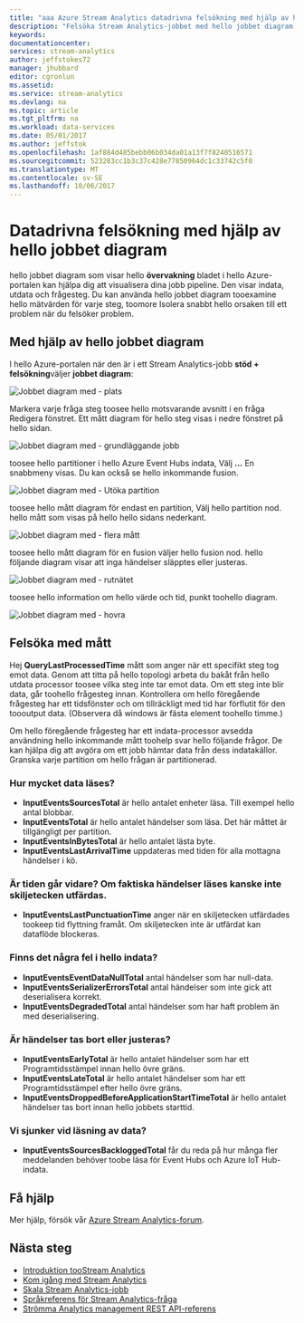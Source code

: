 ```yaml
---
title: "aaa Azure Stream Analytics datadrivna felsökning med hjälp av hello jobbet diagram | Microsoft Docs"
description: "Felsöka Stream Analytics-jobbet med hello jobbet diagram och mått."
keywords: 
documentationcenter: 
services: stream-analytics
author: jeffstokes72
manager: jhubbard
editor: cgronlun
ms.assetid: 
ms.service: stream-analytics
ms.devlang: na
ms.topic: article
ms.tgt_pltfrm: na
ms.workload: data-services
ms.date: 05/01/2017
ms.author: jeffstok
ms.openlocfilehash: 1af884d485bebb06b034da01a13f7f8240516571
ms.sourcegitcommit: 523283cc1b3c37c428e77850964dc1c33742c5f0
ms.translationtype: MT
ms.contentlocale: sv-SE
ms.lasthandoff: 10/06/2017
---
```

# <a name="data-driven-debugging-by-using-hello-job-diagram"></a>Datadrivna felsökning med hjälp av hello jobbet diagram

hello jobbet diagram som visar hello **övervakning** bladet i hello Azure-portalen kan hjälpa dig att visualisera dina jobb pipeline. Den visar indata, utdata och frågesteg. Du kan använda hello jobbet diagram tooexamine hello mätvärden för varje steg, toomore Isolera snabbt hello orsaken till ett problem när du felsöker problem.

## <a name="using-hello-job-diagram"></a>Med hjälp av hello jobbet diagram

I hello Azure-portalen när den är i ett Stream Analytics-jobb **stöd + felsökning**väljer **jobbet diagram**:

![Jobbet diagram med - plats](./media/stream-analytics-job-diagram-with-metrics/stream-analytics-job-diagram-with-metrics-portal-1.png)

Markera varje fråga steg toosee hello motsvarande avsnitt i en fråga Redigera fönstret. Ett mått diagram för hello steg visas i nedre fönstret på hello sidan.

![Jobbet diagram med - grundläggande jobb](./media/stream-analytics-job-diagram-with-metrics/stream-analytics-job-diagram-with-metrics-portal-2.png)

toosee hello partitioner i hello Azure Event Hubs indata, Välj **...** En snabbmeny visas. Du kan också se hello inkommande fusion.

![Jobbet diagram med - Utöka partition](./media/stream-analytics-job-diagram-with-metrics/stream-analytics-job-diagram-with-metrics-portal-3.png)

toosee hello mått diagram för endast en partition, Välj hello partition nod. hello mått som visas på hello hello sidans nederkant.

![Jobbet diagram med - flera mått](./media/stream-analytics-job-diagram-with-metrics/stream-analytics-job-diagram-with-metrics-portal-4.png)

toosee hello mått diagram för en fusion väljer hello fusion nod. hello följande diagram visar att inga händelser släpptes eller justeras.

![Jobbet diagram med - rutnätet](./media/stream-analytics-job-diagram-with-metrics/stream-analytics-job-diagram-with-metrics-portal-5.png)

toosee hello information om hello värde och tid, punkt toohello diagram.

![Jobbet diagram med - hovra](./media/stream-analytics-job-diagram-with-metrics/stream-analytics-job-diagram-with-metrics-portal-6.png)

## <a name="troubleshoot-by-using-metrics"></a>Felsöka med mått

Hej **QueryLastProcessedTime** mått som anger när ett specifikt steg tog emot data. Genom att titta på hello topologi arbeta du bakåt från hello utdata processor toosee vilka steg inte tar emot data. Om ett steg inte blir data, går toohello frågesteg innan. Kontrollera om hello föregående frågesteg har ett tidsfönster och om tillräckligt med tid har förflutit för den toooutput data. (Observera då windows är fästa element toohello timme.)
 
Om hello föregående frågesteg har ett indata-processor avsedda användning hello inkommande mått toohelp svar hello följande frågor. De kan hjälpa dig att avgöra om ett jobb hämtar data från dess indatakällor. Granska varje partition om hello frågan är partitionerad.
 
### <a name="how-much-data-is-being-read"></a>Hur mycket data läses?

*   **InputEventsSourcesTotal** är hello antalet enheter läsa. Till exempel hello antal blobbar.
*   **InputEventsTotal** är hello antalet händelser som läsa. Det här måttet är tillgängligt per partition.
*   **InputEventsInBytesTotal** är hello antalet lästa byte.
*   **InputEventsLastArrivalTime** uppdateras med tiden för alla mottagna händelser i kö.
 
### <a name="is-time-moving-forward-if-actual-events-are-read-punctuation-might-not-be-issued"></a>Är tiden går vidare? Om faktiska händelser läses kanske inte skiljetecken utfärdas.

*   **InputEventsLastPunctuationTime** anger när en skiljetecken utfärdades tookeep tid flyttning framåt. Om skiljetecken inte är utfärdat kan dataflöde blockeras.
 
### <a name="are-there-any-errors-in-hello-input"></a>Finns det några fel i hello indata?

*   **InputEventsEventDataNullTotal** antal händelser som har null-data.
*   **InputEventsSerializerErrorsTotal** antal händelser som inte gick att deserialisera korrekt.
*   **InputEventsDegradedTotal** antal händelser som har haft problem än med deserialisering.
 
### <a name="are-events-being-dropped-or-adjusted"></a>Är händelser tas bort eller justeras?

*   **InputEventsEarlyTotal** är hello antalet händelser som har ett Programtidsstämpel innan hello övre gräns.
*   **InputEventsLateTotal** är hello antalet händelser som har ett Programtidsstämpel efter hello övre gräns.
*   **InputEventsDroppedBeforeApplicationStartTimeTotal** är hello antalet händelser tas bort innan hello jobbets starttid.
 
### <a name="are-we-falling-behind-in-reading-data"></a>Vi sjunker vid läsning av data?

*   **InputEventsSourcesBackloggedTotal** får du reda på hur många fler meddelanden behöver toobe läsa för Event Hubs och Azure IoT Hub-indata.


## <a name="get-help"></a>Få hjälp
Mer hjälp, försök vår [Azure Stream Analytics-forum](https://social.msdn.microsoft.com/Forums/en-US/home?forum=AzureStreamAnalytics).

## <a name="next-steps"></a>Nästa steg
* [Introduktion tooStream Analytics](stream-analytics-introduction.md)
* [Kom igång med Stream Analytics](stream-analytics-real-time-fraud-detection.md)
* [Skala Stream Analytics-jobb](stream-analytics-scale-jobs.md)
* [Språkreferens för Stream Analytics-fråga](https://msdn.microsoft.com/library/azure/dn834998.aspx)
* [Strömma Analytics management REST API-referens](https://msdn.microsoft.com/library/azure/dn835031.aspx)
